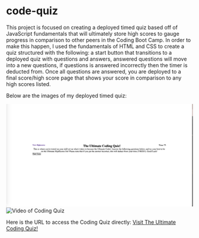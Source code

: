 # code-quiz

This project is focused on creating a deployed timed quiz based off of JavaScript fundamentals that will ultimately store high scores to gauge progress in comparison to other peers in the Coding Boot Camp. In order to make this happen, I used the fundamentals of HTML and CSS to create a quiz structured with the following: a start button that transitions to a deployed quiz with questions and answers, answered questions will move into a new questions, if questions is answered incorrectly then the timer is deducted from. Once all questions are answered, you are deployed to a final score/high score page that shows your score in comparison to any high scores listed. 

Below are the images of my deployed timed quiz:

<img src="./assets/images/IMG.png" alt="Image of Coding Quiz Landing Page">
<img src="./assets/images/RECORDING.mov" alt="Video of Coding Quiz">

Here is the URL to access the Coding Quiz directly:
<a href="https://gracetalks.github.io/code-quiz/">Visit The Ultimate Coding Quiz!</a>